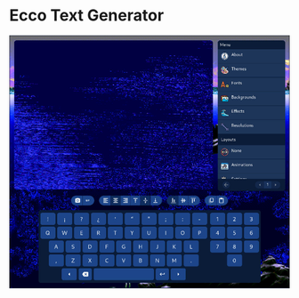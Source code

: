 # Ecco Text Generator

<img src="https://github.com/JohnnyLdeAlba/ecco-text-generator/blob/main/public/card.jpg" />
